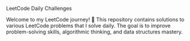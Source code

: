 LeetCode Daily Challenges

Welcome to my LeetCode journey! 🚀 This repository contains solutions to various LeetCode problems that I solve daily. The goal is to improve problem-solving skills, algorithmic thinking, and data structures mastery.
